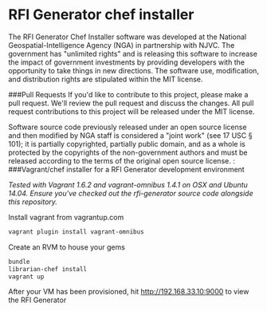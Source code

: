 RFI Generator chef installer
============================
The RFI Generator Chef Installer software was developed at the National Geospatial-Intelligence Agency (NGA) in partnership with NJVC.  The government has "unlimited rights" and is releasing this software to increase the impact of government investments by providing developers with the opportunity to take things in new directions. The software use, modification, and distribution rights are stipulated within the MIT license.

###Pull Requests
If you'd like to contribute to this project, please make a pull request. We'll review the pull request and discuss the changes. All pull request contributions to this project will be released under the MIT license.  

Software source code previously released under an open source license and then modified by NGA staff is considered a "joint work" (see 17 USC § 101); it is partially copyrighted, partially public domain, and as a whole is protected by the copyrights of the non-government authors and must be released according to the terms of the original open source license.
:
###Vagrant/chef installer for a RFI Generator development environment

*Tested with Vagrant 1.6.2 and vagrant-omnibus 1.4.1 on OSX and Ubuntu 14.04.  Ensure you've checked out the rfi-generator source code alongside this repository.*

Install vagrant from vagrantup.com

```bash
vagrant plugin install vagrant-omnibus
```

Create an RVM to house your gems

```bash
bundle
librarian-chef install
vagrant up
```

After your VM has been provisioned, hit http://192.168.33.10:9000 to view the RFI Generator
